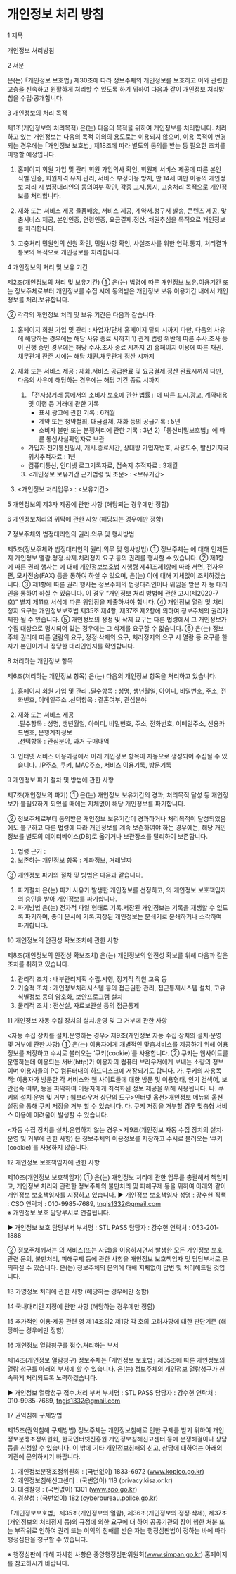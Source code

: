 # 개인정보 처리 방침

1 제목 


 <STL PASS> 개인정보 처리방침



2 서문

 
 <STL PASS>은(는) ｢개인정보 보호법｣ 제30조에 따라 정보주체의 개인정보를 보호하고 이와 관련한 고충을 신속하고 원활하게 처리할 수 있도록 하기 위하여 다음과 같이 개인정보 처리방침을 수립·공개합니다. 


3 개인정보의 처리 목적


제1조(개인정보의 처리목적) <STL PASS>은(는) 다음의 목적을 위하여 개인정보를 처리합니다. 처리하고 있는 개인정보는 다음의 목적 이외의 용도로는 이용되지 않으며, 이용 목적이 변경되는 경우에는 ｢개인정보 보호법｣ 제18조에 따라 별도의 동의를 받는 등 필요한 조치를 이행할 예정입니다. 

  1. 홈페이지 회원 가입 및 관리 
   회원 가입의사 확인, 회원제 서비스 제공에 따른 본인 식별․인증, 회원자격 유지․관리, 서비스 부정이용 방지, 만 14세 미만 아동의 개인정보 처리 시 법정대리인의 동의여부 확인, 각종 고지․통지, 고충처리 목적으로 개인정보를 처리합니다. 

  2. 재화 또는 서비스 제공 
   물품배송, 서비스 제공, 계약서․청구서 발송, 콘텐츠 제공, 맞춤서비스 제공, 본인인증, 연령인증, 요금결제․정산, 채권추심을 목적으로 개인정보를 처리합니다. 

  3. 고충처리 
   민원인의 신원 확인, 민원사항 확인, 사실조사를 위한 연락․통지, 처리결과 통보의 목적으로 개인정보를 처리합니다. 






4 개인정보의 처리 및 보유 기간


제2조(개인정보의 처리 및 보유기간) ① <STL PASS>은(는) 법령에 따른 개인정보 보유․이용기간 또는 정보주체로부터 개인정보를 수집 시에 동의받은 개인정보 보유․이용기간 내에서 개인정보를 처리․보유합니다. 

 ② 각각의 개인정보 처리 및 보유 기간은 다음과 같습니다. 
   1. 홈페이지 회원 가입 및 관리 : 사업자/단체 홈페이지 탈퇴 시까지 
     다만, 다음의 사유에 해당하는 경우에는 해당 사유 종료 시까지 
     1) 관계 법령 위반에 따른 수사․조사 등이 진행 중인 경우에는 해당 수사․조사 종료 시까지 
     2) 홈페이지 이용에 따른 채권․채무관계 잔존 시에는 해당 채권․채무관계 정산 시까지 

  2. 재화 또는 서비스 제공 : 재화․서비스 공급완료 및 요금결제․정산 완료시까지
     다만, 다음의 사유에 해당하는 경우에는 해당 기간 종료 시까지 
     1) 「전자상거래 등에서의 소비자 보호에 관한 법률」에 따른 표시․광고, 계약내용 및 이행 등 거래에 관한 기록 
        - 표시․광고에 관한 기록 : 6개월 
        - 계약 또는 청약철회, 대금결제, 재화 등의 공급기록 : 5년 
        - 소비자 불만 또는 분쟁처리에 관한 기록 : 3년 
     2)「통신비밀보호법」에 따른 통신사실확인자료 보관
       - 가입자 전기통신일시, 개시․종료시간, 상대방 가입자번호, 사용도수, 발신기지국 위치추적자료 : 1년 
       - 컴퓨터통신, 인터넷 로그기록자료, 접속지 추적자료 : 3개월
     3) <개인정보 보유기간 근거법령 및 조문> : <보유기간>

  3. <개인정보 처리업무> : <보유기간>
 

5 개인정보의 제3자 제공에 관한 사항 (해당되는 경우에만 정함)



6 개인정보처리의 위탁에 관한 사항 (해당되는 경우에만 정함)



7 정보주체와 법정대리인의 권리․의무 및 행사방법


제5조(정보주체와 법정대리인의 권리․의무 및 행사방법) ① 정보주체는 <STL PASS>에 대해 언제든지 개인정보 열람․정정․삭제․처리정지 요구 등의 권리를 행사할 수 있습니다.
 ② 제1항에 따른 권리 행사는 <STL PASS>에 대해 개인정보보호법 시행령 제41조제1항에 따라 서면, 전자우편, 모사전송(FAX) 등을 통하여 하실 수 있으며,  <STL PASS> 은(는) 이에 대해 지체없이 조치하겠습니다. 
 ③ 제1항에 따른 권리 행사는 정보주체의 법정대리인이나 위임을 받은 자 등 대리인을 통하여 하실 수 있습니다. 이 경우 “개인정보 처리 방법에 관한 고시(제2020-7호)” 별지 제11호 서식에 따른 위임장을 제출하셔야 합니다. 
 ④ 개인정보 열람 및 처리정지 요구는 개인정보보호법 제35조 제4항, 제37조 제2항에 의하여 정보주체의 권리가 제한 될 수 있습니다. 
 ⑤ 개인정보의 정정 및 삭제 요구는 다른 법령에서 그 개인정보가 수집 대상으로 명시되어 있는 경우에는 그 삭제를 요구할 수 없습니다. 
 ⑥ <STL PASS>  은(는) 정보주체 권리에 따른 열람의 요구, 정정·삭제의 요구, 처리정지의 요구 시 열람 등 요구를 한 자가 본인이거나 정당한 대리인인지를 확인합니다. 
 


8 처리하는 개인정보 항목 


제6조(처리하는 개인정보 항목) <STL PASS> 은(는) 다음의 개인정보 항목을 처리하고 있습니다. 

  1. 홈페이지 회원 가입 및 관리 
    ․필수항목 : 성명, 생년월일, 아이디, 비밀번호, 주소, 전화번호, 이메일주소 
    ․선택항목 : 결혼여부, 관심분야 

  2. 재화 또는 서비스 제공  
    ․필수항목 : 성명, 생년월일, 아이디, 비밀번호, 주소, 전화번호, 이메일주소, 신용카드번호, 은행계좌정보  
    ․선택항목 : 관심분야, 과거 구매내역  


  3. 인터넷 서비스 이용과정에서 아래 개인정보 항목이 자동으로 생성되어 수집될 수 있습니다. 
    ․IP주소, 쿠키, MAC주소, 서비스 이용기록, 방문기록 


9 개인정보 파기 절차 및 방법에 관한 사항 


제7조(개인정보의 파기) ① <STL PASS> 은(는) 개인정보 보유기간의 경과, 처리목적 달성 등 개인정보가 불필요하게 되었을 때에는 지체없이 해당 개인정보를 파기합니다. 

 ② 정보주체로부터 동의받은 개인정보 보유기간이 경과하거나 처리목적이 달성되었음에도 불구하고 다른 법령에 따라 개인정보를 계속 보존하여야 하는 경우에는, 해당 개인정보를 별도의 데이터베이스(DB)로 옮기거나 보관장소를 달리하여 보존합니다. 
   1. 법령 근거 : 
   2. 보존하는 개인정보 항목 : 계좌정보, 거래날짜

 ③ 개인정보 파기의 절차 및 방법은 다음과 같습니다. 
   1. 파기절차 
     <STL PASS> 은(는) 파기 사유가 발생한 개인정보를 선정하고, <STL PASS>의 개인정보 보호책임자의 승인을 받아 개인정보를 파기합니다. 
   2. 파기방법 
     <STL PASS> 은(는) 전자적 파일 형태로 기록․저장된 개인정보는 기록을 재생할 수 없도록 파기하며, 종이 문서에 기록․저장된 개인정보는 분쇄기로 분쇄하거나 소각하여 파기합니다. 



10 개인정보의 안전성 확보조치에 관한 사항 


제8조(개인정보의 안전성 확보조치) <STL PASS>은(는) 개인정보의 안전성 확보를 위해 다음과 같은 조치를 취하고 있습니다. 
   1. 관리적 조치 : 내부관리계획 수립․시행, 정기적 직원 교육 등 
   2. 기술적 조치 : 개인정보처리시스템 등의 접근권한 관리, 접근통제시스템 설치, 고유식별정보 등의 암호화, 보안프로그램 설치 
   3. 물리적 조치 : 전산실, 자료보관실 등의 접근통제 


11 개인정보 자동 수집 장치의 설치․운영 및 그 거부에 관한 사항


<자동 수집 장치를 설치․운영하는 경우>
제9조(개인정보 자동 수집 장치의 설치∙운영 및 거부에 관한 사항) ① <STL PASS>은(는) 이용자에게 개별적인 맞춤서비스를 제공하기 위해 이용정보를 저장하고 수시로 불러오는 ‘쿠키(cookie)’를 사용합니다.
② 쿠키는 웹사이트를 운영하는데 이용되는 서버(http)가 이용자의 컴퓨터 브라우저에게 보내는 소량의 정보이며 이용자들의 PC 컴퓨터내의 하드디스크에 저장되기도 합니다.
   가. 쿠키의 사용목적: 이용자가 방문한 각 서비스와 웹 사이트들에 대한 방문 및 이용형태, 인기 검색어, 보안접속 여부, 등을 파악하여 이용자에게 최적화된 정보 제공을 위해 사용됩니다.
   나. 쿠키의 설치∙운영 및 거부 : 웹브라우저 상단의 도구>인터넷 옵션>개인정보 메뉴의 옵션 설정을 통해 쿠키 저장을 거부 할 수 있습니다.
   다. 쿠키 저장을 거부할 경우 맞춤형 서비스 이용에 어려움이 발생할 수 있습니다.

<자동 수집 장치를 설치․운영하지 않는 경우>
제9조(개인정보 자동 수집 장치의 설치∙운영 및 거부에 관한 사항) <STL PASS>은 정보주체의 이용정보를 저장하고 수시로 불러오는 ‘쿠키(cookie)’를 사용하지 않습니다.



12 개인정보 보호책임자에 관한 사항 

제10조(개인정보 보호책임자) ① <STL PASS> 은(는) 개인정보 처리에 관한 업무를 총괄해서 책임지고, 개인정보 처리와 관련한 정보주체의 불만처리 및 피해구제 등을 위하여 아래와 같이 개인정보 보호책임자를 지정하고 있습니다. 
 ▶ 개인정보 보호책임자 
      성명 : 강수헌 
      직책 : CSO 
      연락처 : 010-9985-7689, tngjs1332@gmail.com       
       ※ 개인정보 보호 담당부서로 연결됩니다. 

 ▶ 개인정보 보호 담당부서 
      부서명 : STL PASS
      담당자 : 강수헌
      연락처 : 053-201-1888

② 정보주체께서는 <STL PASS> 의 서비스(또는 사업)을 이용하시면서 발생한 모든 개인정보 보호 관련 문의, 불만처리, 피해구제 등에 관한 사항을 개인정보 보호책임자 및 담당부서로 문의하실 수 있습니다. <STL PASS> 은(는) 정보주체의 문의에 대해 지체없이 답변 및 처리해드릴 것입니다. 


13 가명정보 처리에 관한 사항 (해당하는 경우에만 정함) 

 

14 국내대리인 지정에 관한 사항 (해당하는 경우에만 정함) 


15 추가적인 이용·제공 관련 영 제14조의2 제1항 각 호의 고려사항에 대한 판단기준 (해당하는 경우에만 정함) 


16 개인정보 열람청구를 접수․처리하는 부서

 
제14조(개인정보 열람청구) 정보주체는 ｢개인정보 보호법｣ 제35조에 따른 개인정보의 열람 청구를 아래의 부서에 할 수 있습니다. 
  <STL PASS>은(는) 정보주체의 개인정보 열람청구가 신속하게 처리되도록 노력하겠습니다. 

  ▶ 개인정보 열람청구 접수․처리 부서 
       부서명 : STL PASS
       담당자 : 강수헌
       연락처 : 010-9985-7689, tngjs1332@gmail.com 


17 권익침해 구제방법


제15조(권익침해 구제방법) 정보주체는 개인정보침해로 인한 구제를 받기 위하여 개인정보분쟁조정위원회, 한국인터넷진흥원 개인정보침해신고센터 등에 분쟁해결이나 상담 등을 신청할 수 있습니다. 이 밖에 기타 개인정보침해의 신고, 상담에 대하여는 아래의 기관에 문의하시기 바랍니다.

  1. 개인정보분쟁조정위원회 : (국번없이) 1833-6972 (www.kopico.go.kr)
  2. 개인정보침해신고센터 : (국번없이) 118 (privacy.kisa.or.kr)
  3. 대검찰청 : (국번없이) 1301 (www.spo.go.kr)
  4. 경찰청 : (국번없이) 182 (cyberbureau.police.go.kr)

「개인정보보호법」제35조(개인정보의 열람), 제36조(개인정보의 정정·삭제), 제37조(개인정보의 처리정지 등)의 규정에 의한 요구에 대 하여 공공기관의 장이 행한 처분 또는 부작위로 인하여 권리 또는 이익의 침해를 받은 자는 행정심판법이 정하는 바에 따라 행정심판을 청구할 수 있습니다.

※ 행정심판에 대해 자세한 사항은 중앙행정심판위원회(www.simpan.go.kr) 홈페이지를 참고하시기 바랍니다.
